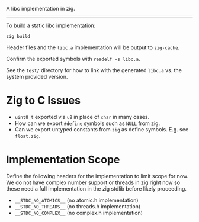 A libc implementation in zig.

---

To build a static libc implementation:

```
zig build
```

Header files and the `libc.a` implementation will be output to `zig-cache`.

Confirm the exported symbols with `readelf -s libc.a`.

See the `test/` directory for how to link with the generated `libc.a` vs. the
system provided version.

# Zig to C Issues

 - `uint8_t` exported via `u8` in place of `char` in many cases.
 - How can we export `#define` symbols such as `NULL` from zig.
 - Can we export untyped constants from `zig` as define symbols. E.g. see
   `float.zig`.

# Implementation Scope

Define the following headers for the implementation to limit scope for now. We
do not have complex number support or threads in zig right now so these need a
full implementation in the zig stdlib before likely proceeding.

 - `__STDC_NO_ATOMICS__` (no atomic.h implementation)
 - `__STDC_NO_THREADS__` (no threads.h implementation)
 - `__STDC_NO_COMPLEX__` (no complex.h implementation)
